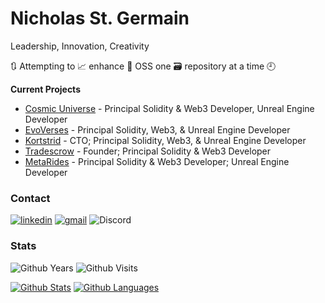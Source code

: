 # Nicholas St. Germain
Leadership, Innovation, Creativity

🔃 Attempting to 📈 enhance 💾 OSS one 🗃️ repository at a time 🕘

**Current Projects**
* [Cosmic Universe][cosmic-universe] - Principal Solidity & Web3 Developer, Unreal Engine Developer
* [EvoVerses][evoverses] - Principal Solidity, Web3, & Unreal Engine Developer
* [Kortstrid][kortstrid] - CTO; Principal Solidity, Web3, & Unreal Engine Developer
* [Tradescrow][tradescrow] - Founder; Principal Solidity & Web3 Developer
* [MetaRides][metarides] - Principal Solidity & Web3 Developer; Unreal Engine Developer

### Contact
[![linkedin][linkedin-badge]][linkedin] [![gmail][gmail-badge]][gmail] ![Discord][discord-badge]

### Stats
![Github Years][gh-years-badge] ![Github Visits][gh-visits-badge]

[![Github Stats][gh-stats-section]][profile] [![Github Languages][gh-languages-section]][profile]

[evoverses]: https://evoverses.com/
[cosmic-universe]: https://cosmicuniverse.io/
[tradescrow]: https://tradescrow.io/
[kortstrid]: https://kortstrid.io/
[metarides]: https://metarides.io/
[linkedin]: https://www.linkedin.com/in/nicholasstgermain/
[linkedin-badge]: https://img.shields.io/badge/linkedin-%230077B5.svg?&style=for-the-badge&logo=linkedin&logoColor=white 
[gmail]: mailto:nick@cajun.pro
[gmail-badge]: https://img.shields.io/badge/gmail-nick%40cajun.pro-%23D14836.svg?&style=for-the-badge&logo=gmail&logoColor=white
[discord-badge]: https://img.shields.io/badge/discord-DirtyCajunRice-%237289DA.svg?&style=for-the-badge&logo=discord&logoColor=white
[gh-years-badge]: https://badges.pufler.dev/years/DirtyCajunRice?style=for-the-badge&label=Github%20Years&color=white
[gh-visits-badge]: https://badges.pufler.dev/visits/DirtyCajunRice/DirtyCajunRice?style=for-the-badge&color=white
[gh-stats-section]: https://github-readme-stats.vercel.app/api?username=DirtyCajunRice&count_private=true&show_icons=true&theme=dracula&hide_title=true&include_all_commits=true
[gh-languages-section]: https://github-readme-stats.vercel.app/api/top-langs/?username=dirtycajunrice&layout=compact&hide=smarty,dockerfile&theme=dracula&hide_title=true&card_width=230
[profile]: https://github.com/DirtyCajunRice
